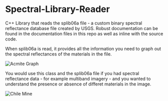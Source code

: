 # Spectral-Library-Reader
C++ Library that reads the splib06a file - a custom binary spectral reflectance database file created by USGS. Robust documentation can be found in the documentation files in this repo as well as inline with the source code.

When splib06a is read, it provides all the information you need to graph out the spectral reflectances of the materials in the file.

![Acmite Graph](https://github.com/ngageoint/Spectral-Library-Reader/blob/master/Acemite_Graph.gif)

You would use this class and the splib06a file if you had spectral reflectance data - for example multiband imagery - and you wanted to understand the presence or absence of differet materials in the image. 

![Chile Mine](https://github.com/ngageoint/Spectral-Library-Reader/blob/master/ChileMine.png)
